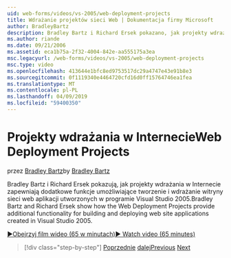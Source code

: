 ```yaml
---
uid: web-forms/videos/vs-2005/web-deployment-projects
title: Wdrażanie projektów sieci Web | Dokumentacja firmy Microsoft
author: BradleyBartz
description: Bradley Bartz i Richard Ersek pokazano, jak projekty wdrażania w Internecie zapewniają dodatkowe funkcje do kompilowania i tworzenia wdrażanie aplikacji witryny sieci web...
ms.author: riande
ms.date: 09/21/2006
ms.assetid: eca1b75a-2f32-4004-842e-aa555175a3ea
msc.legacyurl: /web-forms/videos/vs-2005/web-deployment-projects
msc.type: video
ms.openlocfilehash: 413644e1bfc8ed9753517dc29a4747e43e91b8e3
ms.sourcegitcommit: 0f1119340e4464720cfd16d0ff15764746ea1fea
ms.translationtype: MT
ms.contentlocale: pl-PL
ms.lasthandoff: 04/09/2019
ms.locfileid: "59400350"
---
```

# <a name="web-deployment-projects"></a><span data-ttu-id="1ccaf-103">Projekty wdrażania w Internecie</span><span class="sxs-lookup"><span data-stu-id="1ccaf-103">Web Deployment Projects</span></span>

<span data-ttu-id="1ccaf-104">przez [Bradley Bartz](https://github.com/BradleyBartz)</span><span class="sxs-lookup"><span data-stu-id="1ccaf-104">by [Bradley Bartz](https://github.com/BradleyBartz)</span></span>

<span data-ttu-id="1ccaf-105">Bradley Bartz i Richard Ersek pokazują, jak projekty wdrażania w Internecie zapewniają dodatkowe funkcje umożliwiające tworzenie i wdrażanie witryny sieci web aplikacji utworzonych w programie Visual Studio 2005.</span><span class="sxs-lookup"><span data-stu-id="1ccaf-105">Bradley Bartz and Richard Ersek show how the Web Deployment Projects provide additional functionality for building and deploying web site applications created in Visual Studio 2005.</span></span>

[<span data-ttu-id="1ccaf-106">&#9654;Obejrzyj film wideo (65 w minutach)</span><span class="sxs-lookup"><span data-stu-id="1ccaf-106">&#9654; Watch video (65 minutes)</span></span>](https://channel9.msdn.com/Blogs/ASP-NET-Site-Videos/web-deployment-projects)

> [!div class="step-by-step"]
> <span data-ttu-id="1ccaf-107">[Poprzednie](how-do-i-enable-code-coverage-and-profiling-in-production-applications.md)
> [dalej](web-application-projects-web-deployment-projects.md)</span><span class="sxs-lookup"><span data-stu-id="1ccaf-107">[Previous](how-do-i-enable-code-coverage-and-profiling-in-production-applications.md)
[Next](web-application-projects-web-deployment-projects.md)</span></span>
